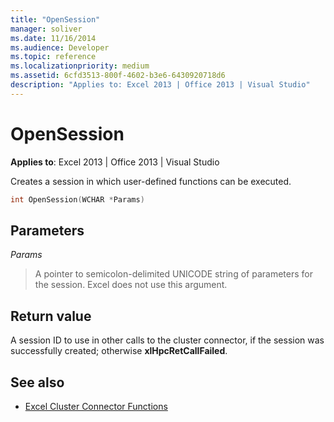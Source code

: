 ```yaml
---
title: "OpenSession"
manager: soliver
ms.date: 11/16/2014
ms.audience: Developer
ms.topic: reference
ms.localizationpriority: medium
ms.assetid: 6cfd3513-800f-4602-b3e6-6430920718d6
description: "Applies to: Excel 2013 | Office 2013 | Visual Studio"
---
```


# OpenSession

**Applies to**: Excel 2013 | Office 2013 | Visual Studio 
  
Creates a session in which user-defined functions can be executed.
  
```cpp
int OpenSession(WCHAR *Params)
```

## Parameters

_Params_
  
> A pointer to semicolon-delimited UNICODE string of parameters for the session. Excel does not use this argument.
    
## Return value

A session ID to use in other calls to the cluster connector, if the session was successfully created; otherwise **xlHpcRetCallFailed**.
  
## See also

- [Excel Cluster Connector Functions](excel-cluster-connector-functions.md)

